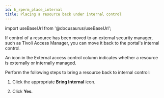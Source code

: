 ```yaml
---
id: h_rperm_place_internal
title: Placing a resource back under internal control
---
```

import useBaseUrl from '@docusaurus/useBaseUrl';



If control of a resource has been moved to an external security manager, such as Tivoli Access Manager, you can move it back to the portal's internal control.

An icon in the External access control column indicates whether a resource is externally or internally managed.

Perform the following steps to bring a resource back to internal control:

1.  Click the appropriate **Bring Internal** icon.

2.  Click **Yes**.


